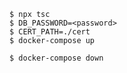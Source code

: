 ```
$ npx tsc
$ DB_PASSWORD=<password>
$ CERT_PATH=./cert
$ docker-compose up
```

```
$ docker-compose down
```
